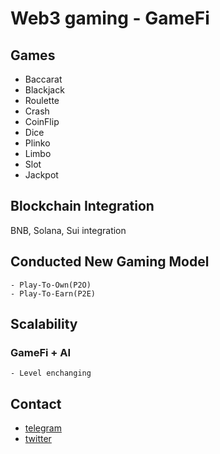# Web3 gaming - GameFi

## Games
- Baccarat
- Blackjack
- Roulette
- Crash
- CoinFlip
- Dice
- Plinko
- Limbo
- Slot
- Jackpot

## Blockchain Integration

BNB, Solana, Sui integration 

## Conducted New Gaming Model
    
    - Play-To-Own(P2O)
    - Play-To-Earn(P2E)

## Scalability

### GameFi + AI

    - Level enchanging
## Contact
- [telegram](https://t.me/roswellecho)
- [twitter](https://x.com/roswellecho)
